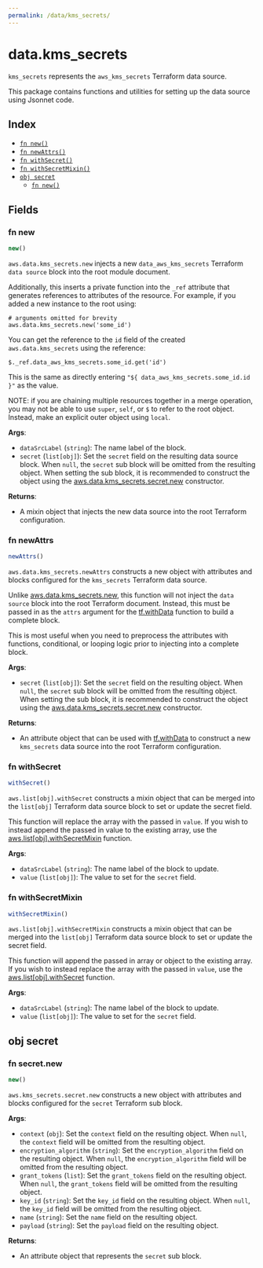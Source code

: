```yaml
---
permalink: /data/kms_secrets/
---
```


# data.kms_secrets

`kms_secrets` represents the `aws_kms_secrets` Terraform data source.



This package contains functions and utilities for setting up the data source using Jsonnet code.


## Index

* [`fn new()`](#fn-new)
* [`fn newAttrs()`](#fn-newattrs)
* [`fn withSecret()`](#fn-withsecret)
* [`fn withSecretMixin()`](#fn-withsecretmixin)
* [`obj secret`](#obj-secret)
  * [`fn new()`](#fn-secretnew)

## Fields

### fn new

```ts
new()
```


`aws.data.kms_secrets.new` injects a new `data_aws_kms_secrets` Terraform `data source`
block into the root module document.

Additionally, this inserts a private function into the `_ref` attribute that generates references to attributes of the
resource. For example, if you added a new instance to the root using:

    # arguments omitted for brevity
    aws.data.kms_secrets.new('some_id')

You can get the reference to the `id` field of the created `aws.data.kms_secrets` using the reference:

    $._ref.data_aws_kms_secrets.some_id.get('id')

This is the same as directly entering `"${ data_aws_kms_secrets.some_id.id }"` as the value.

NOTE: if you are chaining multiple resources together in a merge operation, you may not be able to use `super`, `self`,
or `$` to refer to the root object. Instead, make an explicit outer object using `local`.

**Args**:
  - `dataSrcLabel` (`string`): The name label of the block.
  - `secret` (`list[obj]`): Set the `secret` field on the resulting data source block. When `null`, the `secret` sub block will be omitted from the resulting object. When setting the sub block, it is recommended to construct the object using the [aws.data.kms_secrets.secret.new](#fn-secretnew) constructor.

**Returns**:
- A mixin object that injects the new data source into the root Terraform configuration.


### fn newAttrs

```ts
newAttrs()
```


`aws.data.kms_secrets.newAttrs` constructs a new object with attributes and blocks configured for the `kms_secrets`
Terraform data source.

Unlike [aws.data.kms_secrets.new](#fn-new), this function will not inject the `data source`
block into the root Terraform document. Instead, this must be passed in as the `attrs` argument for the
[tf.withData](https://github.com/tf-libsonnet/core/tree/main/docs#fn-withdata) function to build a complete block.

This is most useful when you need to preprocess the attributes with functions, conditional, or looping logic prior to
injecting into a complete block.

**Args**:
  - `secret` (`list[obj]`): Set the `secret` field on the resulting object. When `null`, the `secret` sub block will be omitted from the resulting object. When setting the sub block, it is recommended to construct the object using the [aws.data.kms_secrets.secret.new](#fn-secretnew) constructor.

**Returns**:
  - An attribute object that can be used with [tf.withData](https://github.com/tf-libsonnet/core/tree/main/docs#fn-withdata) to construct a new `kms_secrets` data source into the root Terraform configuration.


### fn withSecret

```ts
withSecret()
```

`aws.list[obj].withSecret` constructs a mixin object that can be merged into the `list[obj]`
Terraform data source block to set or update the secret field.

This function will replace the array with the passed in `value`. If you wish to instead append the
passed in value to the existing array, use the [aws.list[obj].withSecretMixin](TODO) function.


**Args**:
  - `dataSrcLabel` (`string`): The name label of the block to update.
  - `value` (`list[obj]`): The value to set for the `secret` field.


### fn withSecretMixin

```ts
withSecretMixin()
```

`aws.list[obj].withSecretMixin` constructs a mixin object that can be merged into the `list[obj]`
Terraform data source block to set or update the secret field.

This function will append the passed in array or object to the existing array. If you wish
to instead replace the array with the passed in `value`, use the [aws.list[obj].withSecret](TODO)
function.


**Args**:
  - `dataSrcLabel` (`string`): The name label of the block to update.
  - `value` (`list[obj]`): The value to set for the `secret` field.


## obj secret



### fn secret.new

```ts
new()
```


`aws.kms_secrets.secret.new` constructs a new object with attributes and blocks configured for the `secret`
Terraform sub block.



**Args**:
  - `context` (`obj`): Set the `context` field on the resulting object. When `null`, the `context` field will be omitted from the resulting object.
  - `encryption_algorithm` (`string`): Set the `encryption_algorithm` field on the resulting object. When `null`, the `encryption_algorithm` field will be omitted from the resulting object.
  - `grant_tokens` (`list`): Set the `grant_tokens` field on the resulting object. When `null`, the `grant_tokens` field will be omitted from the resulting object.
  - `key_id` (`string`): Set the `key_id` field on the resulting object. When `null`, the `key_id` field will be omitted from the resulting object.
  - `name` (`string`): Set the `name` field on the resulting object.
  - `payload` (`string`): Set the `payload` field on the resulting object.

**Returns**:
  - An attribute object that represents the `secret` sub block.
